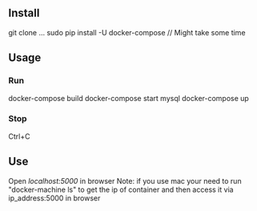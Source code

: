 ## Install
git clone ...
sudo pip install -U docker-compose // Might take some time

## Usage
### Run
docker-compose build
docker-compose start mysql
docker-compose up

### Stop
Ctrl+C

## Use
Open *localhost:5000* in browser
Note: if you use mac your need to run "docker-machine ls" to get the ip of container and then access it via ip_address:5000 in browser

